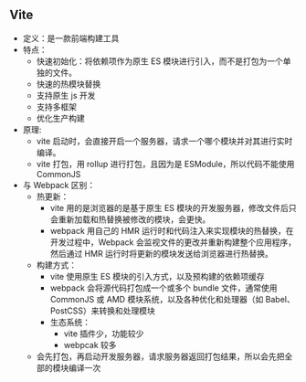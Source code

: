 ## Vite

- 定义：是一款前端构建工具
- 特点：
  - 快速初始化：将依赖项作为原生 ES 模块进行引入，而不是打包为一个单独的文件。
  - 快速的热模块替换
  - 支持原生 js 开发
  - 支持多框架
  - 优化生产构建
- 原理:
  - vite 启动时，会直接开启一个服务器，请求一个哪个模块并对其进行实时编译。
  - vite 打包，用 rollup 进行打包，且因为是 ESModule，所以代码不能使用 CommonJS
- 与 Webpack 区别：
  - 热更新：
    - vite 用的是浏览器的是基于原生 ES 模块的开发服务器，修改文件后只会重新加载和热替换被修改的模块，会更快。
    - webpack 用自己的 HMR 运行时和代码注入来实现模块的热替换，在开发过程中，Webpack 会监视文件的更改并重新构建整个应用程序，然后通过 HMR 运行时将更新的模块发送给浏览器进行热替换。
  - 构建方式：
    - vite 使用原生 ES 模块的引入方式，以及预构建的依赖项缓存
    - webpack 会将源代码打包成一个或多个 bundle 文件，通常使用 CommonJS 或 AMD 模块系统，以及各种优化和处理器（如 Babel、PostCSS）来转换和处理模块
    - 生态系统：
      - vite 插件少，功能较少
      - webpcak 较多
  - 会先打包，再启动开发服务器，请求服务器返回打包结果，所以会先把全部的模块编译一次
